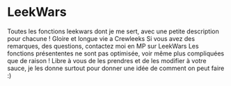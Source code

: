 # LeekWars
Toutes les fonctions leekwars dont je me sert, avec une petite description pour chacune ! Gloire et longue vie a Crewleeks
Si vous avez des remarques, des questions, contactez moi en MP sur LeekWars
Les fonctions présententes ne sont pas optimisée, voir même plus compliquées que de raison ! Libre à vous de les prendres et de les modifier à votre sauce, je les donne surtout pour donner une idée de comment on peut faire :)
